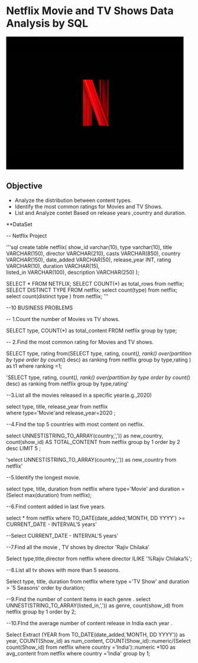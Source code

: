 # Netflix Movie and TV Shows Data Analysis by SQL

![Netflix Logo](https://github.com/i-am-rahularora5504/netflix_sql_project/blob/main/hqdefault.jpg)

## Objective 
- Analyze the distribution between content types.
- Identify the most common ratings for Movies and TV Shows.
- List and Analyze contet Based on release years ,country and duration.

**DataSet

-- Netflix Project


'''sql
create table netflix(
show_id	varchar(10),
type varchar(10),
title VARCHAR(150),
director VARCHAR(210),
casts	VARCHAR(850),
country	VARCHAR(150),
date_added	VARCHAR(50),
release_year	INT,
rating	VARCHAR(10),
duration  VARCHAR(15),	
listed_in	VARCHAR(100),
description VARCHAR(250)
);

SELECT * FROM NETFLIX;
SELECT COUNT(*) as total_rows from netflix;
SELECT DISTINCT TYPE FROM netflix;
select count(type) from netflix;
select count(distinct type ) from netflix; '''

--10 BUSINESS PROBLEMS

-- 1.Count the number of Movies vs TV shows.

SELECT 
     type,
     COUNT(*) as total_content 
FROM netflix 
group by type;

-- 2.Find the most common rating for Movies and TV shows.


SELECT
     type,
	 rating
from(SELECT 
     type,
	 rating,
	 count(*),
	 rank() over(partition by type order by count(*) desc)
	 as ranking
from netflix 
group by type,rating
) as t1
where ranking =1;

'SELECT 
     type,
	 rating,
	 count(*),
	 rank() over(partition by type order by count(*) desc)
	 as ranking
from netflix 
group by type,rating'

--3.List all the movies released in a specific year(e.g.,2020)

select 
     type,
     title,
	 release_year
from netflix	 
where type='Movie'and release_year=2020
;

--4.Find the top 5 countries with most content on netflix.

select 
     UNNEST(STRING_TO_ARRAY(country,',')) as new_country,
	 count(show_id) AS TOTAL_CONTENT
from netflix
group by 1
order by 2 desc
LIMIT 5
;

'select UNNEST(STRING_TO_ARRAY(country,',')) 
as new_country from netflix'

--5.Identify the longest movie.

select type,
       title,
       duration 
from netflix where type='Movie'
and duration = (Select max(duration) from netflix);

--6.Find content added in last five years.

select * 
from netflix 
where TO_DATE(date_added,'MONTH, DD YYYY') >= CURRENT_DATE - INTERVAL'5 years'

--Select CURRENT_DATE - INTERVAL'5 years'

--7.Find all the movie , TV shows by director 'Rajiv Chilaka'

Select type,title,director
from netflix 
where director ILIKE '%Rajiv Chilaka%';

--8.List all tv shows with more than 5 seasons.

Select 
     type,
	 title,
	 duration
from netflix
where type ='TV Show' 
and
duration > '5 Seasons'
order by duration;

--9.Find the number of content items in each genre .
select 
     UNNEST(STRING_TO_ARRAY(listed_in,',')) as genre,
	 count(show_id)
from netflix
group by 1
order by 2;

--10.FInd the average number of content release in India each year . 

Select 
     Extract (YEAR from TO_DATE(date_added,'MONTH, DD YYYY')) as year,
	 COUNT(Show_id) as num_content,
	 COUNT(Show_id)::numeric/(Select count(Show_id) from netflix where country ='India')::numeric *100 
	 as avg_content
from netflix
where country ='India'
group by 1;












